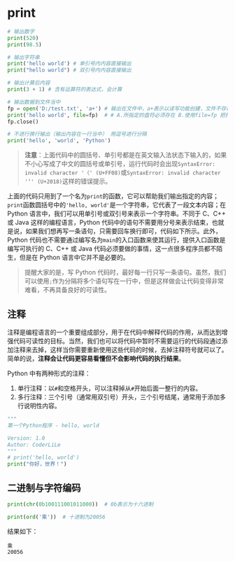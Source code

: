 # print

```python
# 输出数字
print(520)
print(98.5)

# 输出字符串
print('hello world') # 单引号内内容直接输出
print("hello world") # 双引号内内容直接输出

# 输出计算后内容 
print(3 + 1) # 含有运算符的表达式，会计算

# 输出数据到文件当中
fp = open('D:/test.txt', 'a+') # 输出在文件中，a+表示以读写功能创建，文件不存在就创建，存在的话就在文件内容后继续追加
print('hello world', file=fp)  # # A.所指定的盘符必须存在 B.使用file=fp 把打印内容输出到fp当中，不用file的话文件里没有东西
fp.close() 

# 不进行换行输出（输出内容在一行当中） 用逗号进行分隔
print('hello', 'world', 'Python')
```

> **注意**：上面代码中的圆括号、单引号都是在英文输入法状态下输入的，如果不小心写成了中文的圆括号或单引号，运行代码时会出现`SyntaxError: invalid character '（' (U+FF08)`或`SyntaxError: invalid character '‘' (U+2018)`这样的错误提示。

上面的代码只用到了一个名为`print`的函数，它可以帮助我们输出指定的内容；`print`函数圆括号中的`'hello, world'`是一个字符串，它代表了一段文本内容；在 Python 语言中，我们可以用单引号或双引号来表示一个字符串。不同于 C、C++ 或 Java 这样的编程语言，Python 代码中的语句不需要用分号来表示结束，也就是说，如果我们想再写一条语句，只需要回车换行即可，代码如下所示。此外，Python 代码也不需要通过编写名为`main`的入口函数来使其运行，提供入口函数是编写可执行的 C、C++ 或 Java 代码必须要做的事情，这一点很多程序员都不陌生，但是在 Python 语言中它并不是必要的。

> 提醒大家的是，写 Python 代码时，最好每一行只写一条语句。虽然，我们可以使用`;`作为分隔将多个语句写在一行中，但是这样做会让代码变得非常难看，不再具备良好的可读性。

## 注释

注释是编程语言的一个重要组成部分，用于在代码中解释代码的作用，从而达到增强代码可读性的目标。当然，我们也可以将代码中暂时不需要运行的代码段通过添加注释来去掉，这样当你需要重新使用这些代码的时候，去掉注释符号就可以了。简单的说，**注释会让代码更容易看懂但不会影响代码的执行结果**。

Python 中有两种形式的注释：

1. 单行注释：以`#`和空格开头，可以注释掉从`#`开始后面一整行的内容。
2. 多行注释：三个引号（通常用双引号）开头，三个引号结尾，通常用于添加多行说明性内容。

```python
"""
第一个Python程序 - hello, world

Version: 1.0
Author: CoderLiLe
"""
# print('hello, world')
print("你好，世界！")
```

## 二进制与字符编码

```python
print(chr(0b100111001011000))  # 0b表示为十六进制

print(ord('乘'))  # 十进制为20056
```
结果如下：

	乘
	20056
